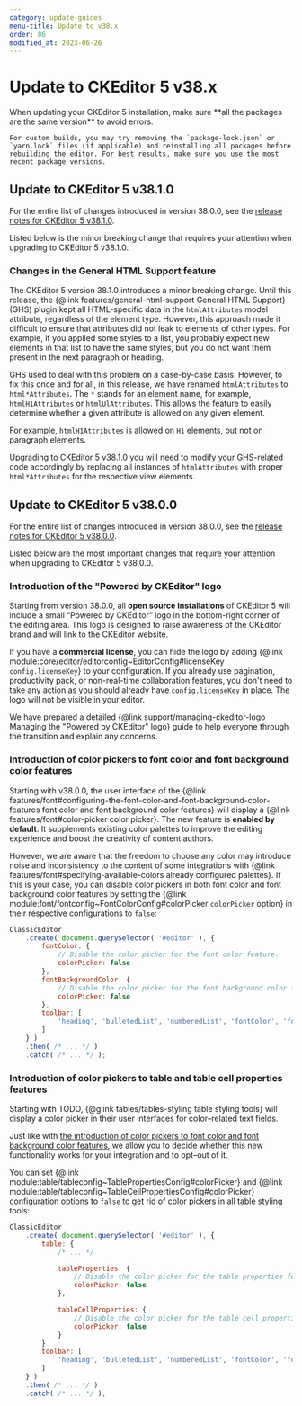 ```yaml
---
category: update-guides
menu-title: Update to v38.x
order: 86
modified_at: 2023-06-26
---
```


# Update to CKEditor 5 v38.x

<info-box>
	When updating your CKEditor 5 installation, make sure **all the packages are the same version** to avoid errors.

	For custom builds, you may try removing the `package-lock.json` or `yarn.lock` files (if applicable) and reinstalling all packages before rebuilding the editor. For best results, make sure you use the most recent package versions.
</info-box>

## Update to CKEditor 5 v38.1.0

For the entire list of changes introduced in version 38.0.0, see the [release notes for CKEditor 5 v38.1.0](https://github.com/ckeditor/ckeditor5/releases/tag/v38.1.0).

Listed below is the minor breaking change that requires your attention when upgrading to CKEditor 5 v38.1.0.

### Changes in the General HTML Support feature

The CKEditor 5 version 38.1.0 introduces a minor breaking change. Until this release, the {@link features/general-html-support General HTML Support} (GHS) plugin kept all HTML-specific data in the `htmlAttributes` model attribute, regardless of the element type. However, this approach made it difficult to ensure that attributes did not leak to elements of other types. For example, if you applied some styles to a list, you probably expect new elements in that list to have the same styles, but you do not want them present in the next paragraph or heading.

GHS used to deal with this problem on a case-by-case basis. However, to fix this once and for all, in this release, we have renamed `htmlAttributes` to `html*Attributes`. The `*` stands for an element name, for example, `htmlH1Attributes` or `htmlUlAttributes`. This allows the feature to easily determine whether a given attribute is allowed on any given element.

For example, `htmlH1Attributes` is allowed on `H1` elements, but not on paragraph elements.

Upgrading to CKEditor 5 v38.1.0 you will need to modify your GHS-related code accordingly by replacing all instances of `htmlAttributes` with proper `html*Attributes` for the respective view elements.

## Update to CKEditor 5 v38.0.0

For the entire list of changes introduced in version 38.0.0, see the [release notes for CKEditor 5 v38.0.0](https://github.com/ckeditor/ckeditor5/releases/tag/v38.0.0).

Listed below are the most important changes that require your attention when upgrading to CKEditor 5 v38.0.0.

### Introduction of the "Powered by CKEditor" logo

Starting from version 38.0.0, all **open source installations** of CKEditor 5 will include a small “Powered by CKEditor” logo in the bottom-right corner of the editing area. This logo is designed to raise awareness of the CKEditor brand and will link to the CKEditor website.

If you have a **commercial license**, you can hide the logo by adding {@link module:core/editor/editorconfig~EditorConfig#licenseKey `config.licenseKey`} to your configuration. If you already use pagination, productivity pack, or non-real-time collaboration features, you don't need to take any action as you should already have `config.licenseKey` in place. The logo will not be visible in your editor.

We have prepared a detailed {@link support/managing-ckeditor-logo Managing the "Powered by CKEditor" logo} guide to help everyone through the transition and explain any concerns.

### Introduction of color pickers to font color and font background color features

Starting with v38.0.0, the user interface of the {@link features/font#configuring-the-font-color-and-font-background-color-features font color and font background color features} will display a {@link features/font#color-picker color picker}. The new feature is **enabled by default**. It supplements existing color palettes to improve the editing experience and boost the creativity of content authors.

However, we are aware that the freedom to choose any color may introduce noise and inconsistency to the content of some integrations with {@link features/font#specifying-available-colors already configured palettes}. If this is your case, you can disable color pickers in both font color and font background color features by setting the {@link module:font/fontconfig~FontColorConfig#colorPicker `colorPicker` option} in their respective configurations to `false`:

```js
ClassicEditor
	.create( document.querySelector( '#editor' ), {
		fontColor: {
			// Disable the color picker for the font color feature.
			colorPicker: false
		},
		fontBackgroundColor: {
			// Disable the color picker for the font background color feature.
			colorPicker: false
		},
		toolbar: [
			'heading', 'bulletedList', 'numberedList', 'fontColor', 'fontBackgroundColor', 'undo', 'redo'
		]
	} )
	.then( /* ... */ )
	.catch( /* ... */ );
```

### Introduction of color pickers to table and table cell properties features

Starting with TODO, {@glink tables/tables-styling table styling tools} will display a color picker in their user interfaces for color–related text fields.

Just like with [the introduction of color pickers to font color and font background color features](#introduction-of-color-pickers-to-font-color-and-font-background-color-features), we allow you to decide whether this new functionality works for your integration and to opt–out of it.

You can set {@link module:table/tableconfig~TablePropertiesConfig#colorPicker} and {@link module:table/tableconfig~TableCellPropertiesConfig#colorPicker} configuration options to `false` to get rid of color pickers in all table styling tools:

```js
ClassicEditor
	.create( document.querySelector( '#editor' ), {
		table: {
			/* ... */

			tableProperties: {
				// Disable the color picker for the table properties feature.
				colorPicker: false
			},

			tableCellProperties: {
				// Disable the color picker for the table cell properties feature.
				colorPicker: false
			}
		}
		toolbar: [
			'heading', 'bulletedList', 'numberedList', 'fontColor', 'fontBackgroundColor', 'insertTable', 'undo', 'redo'
		]
	} )
	.then( /* ... */ )
	.catch( /* ... */ );
```
